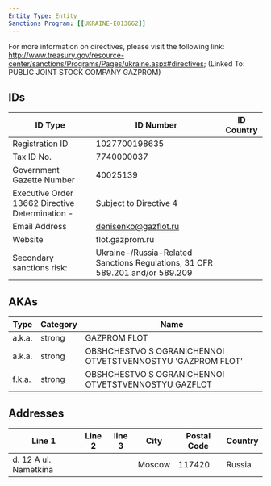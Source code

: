 ```yaml
---
Entity Type: Entity
Sanctions Program: [[UKRAINE-EO13662]]
---
```

For more information on directives, please visit the following link: http://www.treasury.gov/resource-center/sanctions/Programs/Pages/ukraine.aspx#directives; (Linked To: PUBLIC JOINT STOCK COMPANY GAZPROM)

## IDs
| ID Type | ID Number | ID Country |
|---------|-----------|------------|
| Registration ID | 1027700198635 |  |
| Tax ID No. | 7740000037 |  |
| Government Gazette Number | 40025139 |  |
| Executive Order 13662 Directive Determination - | Subject to Directive 4 |  |
| Email Address | denisenko@gazflot.ru |  |
| Website | flot.gazprom.ru |  |
| Secondary sanctions risk: | Ukraine-/Russia-Related Sanctions Regulations, 31 CFR 589.201 and/or 589.209 |  |


## AKAs
| Type | Category | Name      | 
|------|----------|-----------|
| a.k.a. | strong | GAZPROM FLOT |
| a.k.a. | strong | OBSHCHESTVO S OGRANICHENNOI OTVETSTVENNOSTYU 'GAZPROM FLOT' |
| f.k.a. | strong | OBSHCHESTVO S OGRANICHENNOI OTVETSTVENNOSTYU GAZFLOT |


## Addresses
| Line 1 | Line 2 | line 3 | City | Postal Code| Country | 
|--------|--------|--------|------|------------|---------|
| d. 12 A ul. Nametkina |  |  | Moscow | 117420 | Russia |

